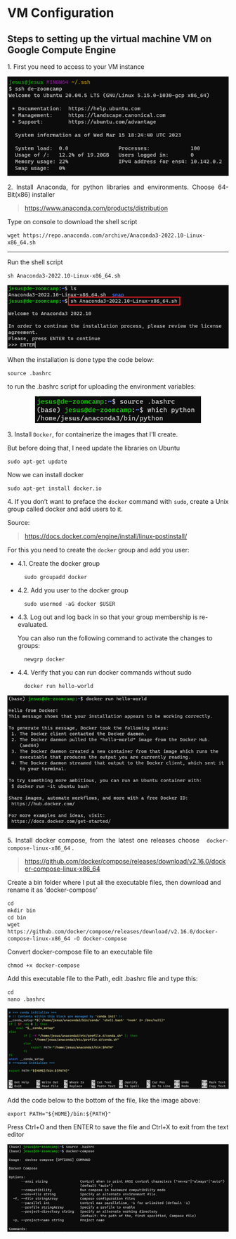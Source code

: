 # VM Configuration

## Steps to setting up the virtual machine VM on Google Compute Engine 

<p align="justify">
1. First you need to access to your VM instance
</p>

<p align="center">
  <img src="images\ssh_de_zoomcamp.png">
</p>

<p align="justify">
2. Install Anaconda, for python libraries and environments. Choose 64-Bit(x86) installer
</p>

> https://www.anaconda.com/products/distribution

Type on console to download the shell script 

    wget https://repo.anaconda.com/archive/Anaconda3-2022.10-Linux-x86_64.sh

---
Run the shell script

    sh Anaconda3-2022.10-Linux-x86_64.sh

<p align="center">
  <img src="images\sh_anaconda.png">
</p>

When the installation is done type the code below:

    source .bashrc 

to run the .bashrc script for uploading the environment variables:

<p align="center">
  <img src="images\source_bash.png">
</p>

<p align="justify">
3. Install <code>Docker</code>, for containerize the images that I'll create.
</p>
But before doing that, I need  update the libraries on Ubuntu

    sudo apt-get update

Now we can install docker

    sudo apt-get install docker.io

<p align="justify">
4.  If you don’t want to preface the <code>docker</code> command with <code>sudo</code>, create a Unix group called docker and add users to it. </p>

Source:
> https://docs.docker.com/engine/install/linux-postinstall/

For this you need  to create the <code>docker</code> group and add you user:

- 4.1. Create the docker group

        sudo groupadd docker

- 4.2. Add you user to the docker group

        sudo usermod -aG docker $USER

- 4.3. Log out and log back in so that your group membership is re-evaluated.

    You can also run the following command to activate the changes to groups:

        newgrp docker

- 4.4. Verify that you can run docker commands without sudo

        docker run hello-world

<p align="center">
  <img src="images\docker_run_hw.png">
</p>

<p align="justify">
5.  Install docker compose, from the latest one releases choose <code> docker-compose-linux-x86_64</code> . </p>

> https://github.com/docker/compose/releases/download/v2.16.0/docker-compose-linux-x86_64

Create a bin folder where I put all the executable files, then download and rename it as 'docker-compose'

    cd 
    mkdir bin
    cd bin
    wget https://github.com/docker/compose/releases/download/v2.16.0/docker-compose-linux-x86_64 -O docker-compose


Convert docker-compose file to an executable file

    chmod +x docker-compose

Add this executable file to the Path, edit .bashrc file and type this:

    cd 
    nano .bashrc

<p align="center">
  <img src="images\docker_compose_path.png">
</p>

Add the code below to the bottom of the file, like the image above:

    export PATH="${HOME}/bin:${PATH}"

Press Ctrl+O and then ENTER to save the file and Ctrl+X to exit from the text editor 

<p align="center">
  <img src="images\docker_compose_added.png">
</p>